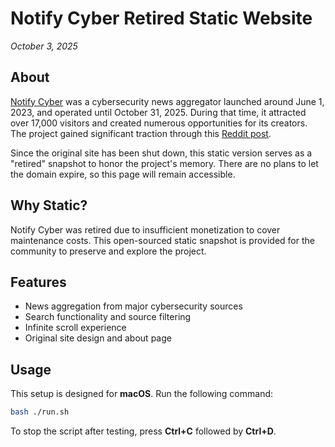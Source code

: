 # Notify Cyber Retired Static Website

_October 3, 2025_

## About

[Notify Cyber](https://notifycyber.com/) was a cybersecurity news aggregator launched around June 1, 2023, and operated until October 31, 2025. During that time, it attracted over 17,000 visitors and created numerous opportunities for its creators. The project gained significant traction through this [Reddit post](https://www.reddit.com/r/cybersecurity/comments/13xpg3k/my_friend_and_i_made_a_website_to_help_you_stay/).

Since the original site has been shut down, this static version serves as a "retired" snapshot to honor the project's memory. There are no plans to let the domain expire, so this page will remain accessible.

## Why Static?

Notify Cyber was retired due to insufficient monetization to cover maintenance costs. This open-sourced static snapshot is provided for the community to preserve and explore the project.

## Features

- News aggregation from major cybersecurity sources
- Search functionality and source filtering
- Infinite scroll experience
- Original site design and about page

## Usage

This setup is designed for **macOS**. Run the following command:

```bash
bash ./run.sh
```

To stop the script after testing, press **Ctrl+C** followed by **Ctrl+D**.

